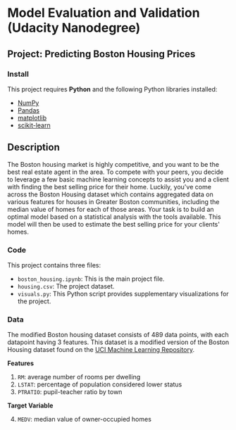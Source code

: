 # Model Evaluation and Validation (Udacity Nanodegree)
## Project: Predicting Boston Housing Prices

### Install
This project requires **Python** and the following Python libraries installed:
- [NumPy](http://www.numpy.org/)
- [Pandas](http://pandas.pydata.org/)
- [matplotlib](http://matplotlib.org/)
- [scikit-learn](http://scikit-learn.org/stable/)


## Description
The Boston housing market is highly competitive, and you want to be the best real estate agent in the area. To compete with your peers, you decide to leverage a few basic machine learning concepts to assist you and a client with finding the best selling price for their home. Luckily, you\'ve come across the Boston Housing dataset which contains aggregated data on various features for houses in Greater Boston communities, including the median value of homes for each of those areas. Your task is to build an optimal model based on a statistical analysis with the tools available. This model will then be used to estimate the best selling price for your clients\' homes.

### Code
This project contains three files:
- `boston_housing.ipynb`: This is the main project file.
- `housing.csv`: The project dataset.
- `visuals.py`: This Python script provides supplementary visualizations for the project.

### Data
The modified Boston housing dataset consists of 489 data points, with each datapoint having 3 features. This dataset is a modified version of the Boston Housing dataset found on the [UCI Machine Learning Repository](https://archive.ics.uci.edu/ml/datasets/Housing).

**Features**

1.  `RM`: average number of rooms per dwelling
2. `LSTAT`: percentage of population considered lower status
3. `PTRATIO`: pupil-teacher ratio by town

**Target Variable**

4. `MEDV`: median value of owner-occupied homes
